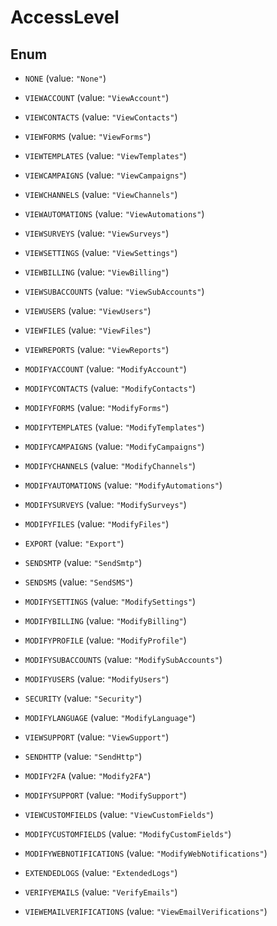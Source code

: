 

# AccessLevel

## Enum


* `NONE` (value: `"None"`)

* `VIEWACCOUNT` (value: `"ViewAccount"`)

* `VIEWCONTACTS` (value: `"ViewContacts"`)

* `VIEWFORMS` (value: `"ViewForms"`)

* `VIEWTEMPLATES` (value: `"ViewTemplates"`)

* `VIEWCAMPAIGNS` (value: `"ViewCampaigns"`)

* `VIEWCHANNELS` (value: `"ViewChannels"`)

* `VIEWAUTOMATIONS` (value: `"ViewAutomations"`)

* `VIEWSURVEYS` (value: `"ViewSurveys"`)

* `VIEWSETTINGS` (value: `"ViewSettings"`)

* `VIEWBILLING` (value: `"ViewBilling"`)

* `VIEWSUBACCOUNTS` (value: `"ViewSubAccounts"`)

* `VIEWUSERS` (value: `"ViewUsers"`)

* `VIEWFILES` (value: `"ViewFiles"`)

* `VIEWREPORTS` (value: `"ViewReports"`)

* `MODIFYACCOUNT` (value: `"ModifyAccount"`)

* `MODIFYCONTACTS` (value: `"ModifyContacts"`)

* `MODIFYFORMS` (value: `"ModifyForms"`)

* `MODIFYTEMPLATES` (value: `"ModifyTemplates"`)

* `MODIFYCAMPAIGNS` (value: `"ModifyCampaigns"`)

* `MODIFYCHANNELS` (value: `"ModifyChannels"`)

* `MODIFYAUTOMATIONS` (value: `"ModifyAutomations"`)

* `MODIFYSURVEYS` (value: `"ModifySurveys"`)

* `MODIFYFILES` (value: `"ModifyFiles"`)

* `EXPORT` (value: `"Export"`)

* `SENDSMTP` (value: `"SendSmtp"`)

* `SENDSMS` (value: `"SendSMS"`)

* `MODIFYSETTINGS` (value: `"ModifySettings"`)

* `MODIFYBILLING` (value: `"ModifyBilling"`)

* `MODIFYPROFILE` (value: `"ModifyProfile"`)

* `MODIFYSUBACCOUNTS` (value: `"ModifySubAccounts"`)

* `MODIFYUSERS` (value: `"ModifyUsers"`)

* `SECURITY` (value: `"Security"`)

* `MODIFYLANGUAGE` (value: `"ModifyLanguage"`)

* `VIEWSUPPORT` (value: `"ViewSupport"`)

* `SENDHTTP` (value: `"SendHttp"`)

* `MODIFY2FA` (value: `"Modify2FA"`)

* `MODIFYSUPPORT` (value: `"ModifySupport"`)

* `VIEWCUSTOMFIELDS` (value: `"ViewCustomFields"`)

* `MODIFYCUSTOMFIELDS` (value: `"ModifyCustomFields"`)

* `MODIFYWEBNOTIFICATIONS` (value: `"ModifyWebNotifications"`)

* `EXTENDEDLOGS` (value: `"ExtendedLogs"`)

* `VERIFYEMAILS` (value: `"VerifyEmails"`)

* `VIEWEMAILVERIFICATIONS` (value: `"ViewEmailVerifications"`)



